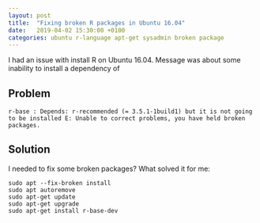 ```yaml
---
layout: post
title:  "Fixing broken R packages in Ubuntu 16.04"
date:   2019-04-02 15:30:00 +0100
categories: ubuntu r-language apt-get sysadmin broken package
---
```


I had an issue with install R on Ubuntu 16.04. Message was about some inability to install a dependency of 

## Problem

```shell
r-base : Depends: r-recommended (= 3.5.1-1build1) but it is not going to be installed E: Unable to correct problems, you have held broken packages.
```

## Solution

I needed to fix some broken packages? What solved it for me:

```shell
sudo apt --fix-broken install
sudo apt autoremove
sudo apt-get update
sudo apt-get upgrade
sudo apt-get install r-base-dev
```
